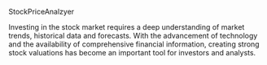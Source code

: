 StockPriceAnalzyer

Investing in the stock market requires a deep understanding of market trends, historical data and forecasts. With the advancement of technology and the availability of comprehensive financial information, creating strong stock valuations has become an important tool for investors and analysts.
